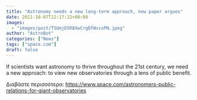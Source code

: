 ```yaml
---
title: "Astronomy needs a new long-term approach, new paper argues"
date: 2021-10-07T12:17:22+00:00
images:
  - "images/post/TSUmjD5R8XwCrgDfWvcoPN.jpeg"
author: "AstroBot"
categories: ["News"]
tags: ["space.com"]
draft: false
---
```


If scientists want astronomy to thrive throughout the 21st century, we need a new approach: to view new observatories through a lens of public benefit. 

Διαβάστε περισσότερα: https://www.space.com/astronomers-public-relations-for-giant-observatories
